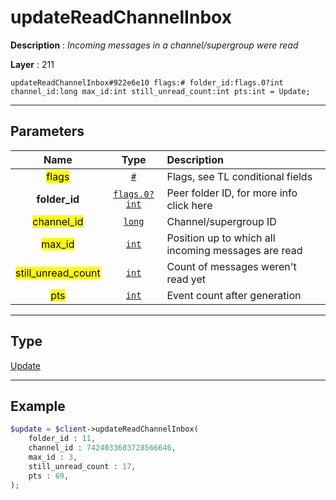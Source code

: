 # updateReadChannelInbox

**Description** : *Incoming messages in a channel/supergroup were read*

**Layer** : 211

```tl
updateReadChannelInbox#922e6e10 flags:# folder_id:flags.0?int channel_id:long max_id:int still_unread_count:int pts:int = Update;
```

---

## Parameters

| Name | Type | Description |
| :---: | :---: | :--- |
| <mark>flags</mark> | [`#`](type/#) | Flags, see TL conditional fields |
| **folder_id** | [`flags.0?int`](type/int) | Peer folder ID, for more info click here |
| <mark>channel_id</mark> | [`long`](type/long) | Channel/supergroup ID |
| <mark>max_id</mark> | [`int`](type/int) | Position up to which all incoming messages are read |
| <mark>still_unread_count</mark> | [`int`](type/int) | Count of messages weren't read yet |
| <mark>pts</mark> | [`int`](type/int) | Event count after generation |

---

## Type

[Update](type/Update)

---

## Example

```php
$update = $client->updateReadChannelInbox(
	folder_id : 11,
	channel_id : 7424033603728566646,
	max_id : 3,
	still_unread_count : 17,
	pts : 69,
);
```